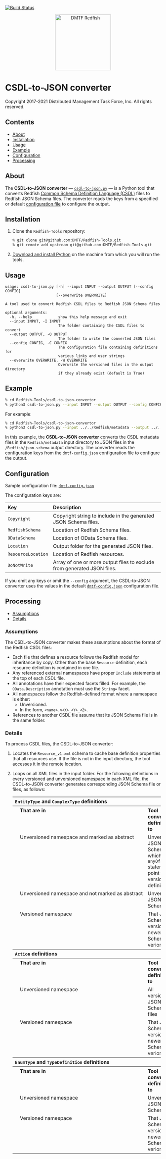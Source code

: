 [![Build Status](https://travis-ci.com/DMTF/Redfish-Tools.svg?branch=master)](https://travis-ci.com/github/DMTF/Redfish-Tools)
<p align="center">
  <img src="http://redfish.dmtf.org/sites/all/themes/dmtf2015/images/dmtf-redfish-logo.png" alt="DMTF Redfish" width=180>

# CSDL-to-JSON converter

Copyright 2017-2021 Distributed Management Task Force, Inc. All rights reserved.

## Contents

* [About](#about)
* [Installation](#installation)
* [Usage](#usage)
* [Example](#example)
* [Configuration](#configuration)
* [Processing](#processing)

## About

The **CSDL-to-JSON converter** &mdash; [`csdl-to-json.py`](csdl-to-json.py) &mdash; is a Python tool that converts Redfish [Common Schema Definition Language (CSDL)](https://www.odata.org/documentation/odata-version-3-0/common-schema-definition-language-csdl/ "https://www.odata.org/documentation/odata-version-3-0/common-schema-definition-language-csdl/") files to Redfish JSON Schema files. The converter reads the keys from a specified or default [configuration file](#configuration) to configure the output.

## Installation

1. Clone the `Redfish-Tools` repository:

   ```zsh
   % git clone git@github.com:DMTF/Redfish-Tools.git
   % git remote add upstream git@github.com:DMTF/Redfish-Tools.git
   ```
1. [Download and install Python](https://www.python.org/downloads/ "https://www.python.org/downloads/") on the machine from which you will run the tools.

## Usage

```text
usage: csdl-to-json.py [-h] --input INPUT --output OUTPUT [--config CONFIG]
                       [--overwrite OVERWRITE]

A tool used to convert Redfish CSDL files to Redfish JSON Schema files

optional arguments:
  -h, --help            show this help message and exit
  --input INPUT, -I INPUT
                        The folder containing the CSDL files to convert
  --output OUTPUT, -O OUTPUT
                        The folder to write the converted JSON files
  --config CONFIG, -C CONFIG
                        The configuration file containing definitions for
                        various links and user strings
  --overwrite OVERWRITE, -W OVERWRITE
                        Overwrite the versioned files in the output directory
                        if they already exist (default is True)
```

## Example


```zsh
% cd Redfish-Tools/csdl-to-json-convertor
% python3 csdl-to-json.py --input INPUT --output OUTPUT --config CONFIG
```

For example:

```zsh
% cd Redfish-Tools/csdl-to-json-convertor
% python3 csdl-to-json.py --input ../../Redfish/metadata --output ../../Redfish/json-schema/ --config dmtf-config.json
```

In this example, the **CSDL-to-JSON converter** converts the CSDL metadata files in the `Redfish/metadata` input directory to JSON files in the `/Redfish/json-schema` output directory. The converter reads the configuration keys from the `dmtf-config.json` configuration file to configure the output.

## Configuration

Sample configuration file: [`dmtf-config.json`](dmtf-config.json)

The configuration keys are:

| Key              | Description                                                             | 
| :--------------- | :---------------------------------------------------------------------- |
| `Copyright`      | Copyright string to include in the generated JSON Schema files.         |
| `RedfishSchema`  | Location of Redfish Schema files.                                       |
| `ODataSchema`    | Location of OData Schema files.                                         |
| `Location`       | Output folder for the generated JSON files.                             |
| `ResourceLocation` | Location of Redfish resources.                                        |
| `DoNotWrite`     | Array of one or more output files to exclude from generated JSON files. |

If you omit any keys or omit the `--config` argument, the CSDL-to-JSON converter uses the values in the default [`dmtf-config.json`](dmtf-config.json) configuration file.

## Processing

* [Assumptions](#assumptions)
* [Details](#details)

### Assumptions

The CSDL-to-JSON converter makes these assumptions about the format of the Redfish CSDL files:

* Each file that defines a resource follows the Redfish model for inheritance by copy.
    Other than the base `Resource` definition, each resource definition is contained in one file.
* Any referenced external namespaces have proper `Include` statements at the top of each CSDL file.
* All annotations have their expected facets filled.
    For example, the `OData.Description` annotation must use the `String=` facet.
* All namespaces follow the Redfish-defined format where a namespace is either:
    * Unversioned.
    * In the form, `<name>.v<X>_<Y>_<Z>`.
* References to another CSDL file assume that its JSON Schema file is in the same folder.

### Details

To process CSDL files, the CSDL-to-JSON converter:

1. Locates the `Resource_v1.xml` schema to cache base definition properties that all resources use.
    If the file is not in the input directory, the tool accesses it in the remote location.
1. Loops on all XML files in the input folder.
    For the following definitions in every versioned and unversioned namespace in each XML file, the CSDL-to-JSON converter generates corresponding JSON Schema file or files, as follows:

    <table width="100%">
      <col width="4%">
      <col width="48%">
      <col width="48%">
      <tbody>
        <tr>
          <th align="left" valign="top" colspan="3"><code>EntityType</code>&nbsp;and&nbsp;<code>ComplexType</code> definitions</th>
        </tr>
        <tr>
          <th rowspan="4"/>
          <th align="left" valign="top">That are in</th>
          <th align="left" valign="top">Tool converts definitions to</th>
        </tr>
        <tr>
          <td align="left" valign="top">Unversioned namespace and marked as abstract</td>
          <td align="left" valign="top">Unversioned JSON Schema file, which uses <code>anyOf</code> statement to point to all versioned definitions</td>
        </tr>
        <tr>
          <td align="left" valign="top">Unversioned&nbsp;namespace&nbsp;and&nbsp;not&nbsp;marked&nbsp;as&nbsp;abstract</td>
          <td align="left" valign="top">Unversioned JSON Schema file</td>
        </tr>
        <tr>
          <td align="left" valign="top">Versioned namespace</td>
          <td align="left" valign="top">That JSON Schema file version and newer JSON Schema file verions</td>
        </tr>
        <tr>
          <th align="left" valign="top" colspan="3"><code>Action</code> definitions</th>
        </tr>
        <tr>
          <th rowspan="3"/>
          <th align="left" valign="top">That are in</th>
          <th align="left" valign="top">Tool converts definitions to</th>
        </tr>
        <tr>
          <td align="left" valign="top">Unversioned namespace</td>
          <td align="left" valign="top">All versioned JSON Schema files</td>
        </tr>
        <tr>
          <td align="left" valign="top">Versioned namespace</td>
          <td align="left" valign="top">That JSON Schema file version and newer JSON Schema file verions</td>
        </tr>
        <tr>
          <th align="left" valign="top" colspan="3"><code>EnumType</code> and <code>TypeDefinition</code> definitions</th>
        </tr>
        <tr>
          <th rowspan="3"/>
          <th align="left" valign="top">That are in</th>
          <th align="left" valign="top">Tool converts definitions to</th>
        </tr>
        <tr>
          <td align="left" valign="top">Unversioned namespace</td>
          <td align="left" valign="top">Unversioned JSON Schema file</td>
        </tr>
        <tr>
          <td align="left" valign="top">Versioned namespace</td>
          <td align="left" valign="top">That JSON Schema file version and newer JSON Schema file verions</td>
        </tr>
      </tbody>
    </table>
